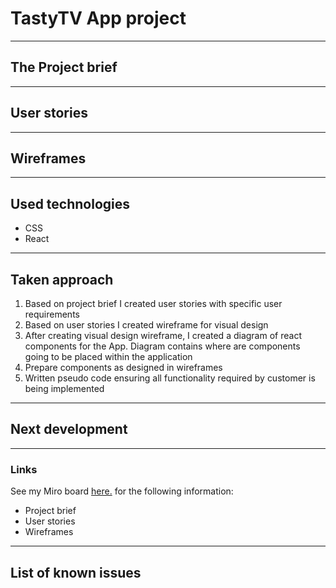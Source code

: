 # TastyTV App project

---

## The Project brief

---

## User stories

---

## Wireframes

---

## Used technologies

- CSS
- React

---

## Taken approach

1.  Based on project brief I created user stories with specific user requirements
2.  Based on user stories I created wireframe for visual design
3.  After creating visual design wireframe, I created a diagram of react components for the App. Diagram contains where are components going to be placed within the application
4.  Prepare components as designed in wireframes
5.  Written pseudo code ensuring all functionality required by customer is being implemented

---

## Next development

---

### Links

See my Miro board [here.](https://miro.com/app/board/o9J_l9fwBok=/) for the following information:

- Project brief
- User stories
- Wireframes

---

## List of known issues
